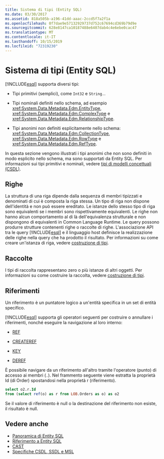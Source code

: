 ```yaml
---
title: Sistema di tipi (Entity SQL)
ms.date: 03/30/2017
ms.assetid: 818a505b-a196-41dd-aaac-2ccd5f7a2f1a
ms.openlocfilehash: 0f7dae9e57132929737d752c67694cd369b79d9e
ms.sourcegitcommit: 628e8147ca10187488e6407dab4c4e6ebe0cac47
ms.translationtype: MT
ms.contentlocale: it-IT
ms.lasthandoff: 10/15/2019
ms.locfileid: "72319230"
---
```

# <a name="type-system-entity-sql"></a>Sistema di tipi (Entity SQL)
[!INCLUDE[esql](../../../../../../includes/esql-md.md)] supporta diversi tipi:  
  
- Tipi primitivi (semplici), come `Int32` e `String.`.  
  
- Tipi nominali definiti nello schema, ad esempio <xref:System.Data.Metadata.Edm.EntityType>, <xref:System.Data.Metadata.Edm.ComplexType> e <xref:System.Data.Metadata.Edm.RelationshipType>.  
  
- Tipi anonimi non definiti esplicitamente nello schema: <xref:System.Data.Metadata.Edm.CollectionType>, <xref:System.Data.Metadata.Edm.RowType> e <xref:System.Data.Metadata.Edm.RefType>.  
  
 In questa sezione vengono illustrati i tipi anonimi che non sono definiti in modo esplicito nello schema, ma sono supportati da Entity SQL. Per informazioni sui tipi primitivi e nominali, vedere [tipi di modelli concettuali (CSDL)](/ef/ef6/modeling/designer/advanced/edmx/csdl-spec#conceptual-model-types-csdl).  
  
## <a name="rows"></a>Righe  
 La struttura di una riga dipende dalla sequenza di membri tipizzati e denominati di cui è composta la riga stessa. Un tipo di riga non dispone dell'identità e non può essere ereditato. Le istanze dello stesso tipo di riga sono equivalenti se i membri sono rispettivamente equivalenti. Le righe non hanno alcun comportamento al di là dell'equivalenza strutturale e non dispongono di equivalenti in Common Language Runtime. Le query possono produrre strutture contenenti righe o raccolte di righe. L'associazione API tra le query [!INCLUDE[esql](../../../../../../includes/esql-md.md)] e il linguaggio host definisce la realizzazione delle righe nella query che ha prodotto il risultato. Per informazioni su come creare un'istanza di riga, vedere [costruzione di tipi](constructing-types-entity-sql.md).  
  
## <a name="collections"></a>Raccolte  
 I tipi di raccolta rappresentano zero o più istanze di altri oggetti. Per informazioni su come costruire la raccolta, vedere [costruzione di tipi](constructing-types-entity-sql.md).  
  
## <a name="references"></a>Riferimenti  
 Un riferimento è un puntatore logico a un'entità specifica in un set di entità specifico.  
  
 [!INCLUDE[esql](../../../../../../includes/esql-md.md)] supporta gli operatori seguenti per costruire o annullare i riferimenti, nonché eseguire la navigazione al loro interno:  
  
- [REF](ref-entity-sql.md)  
  
- [CREATEREF](createref-entity-sql.md)  
  
- [KEY](key-entity-sql.md)  
  
- [DEREF](deref-entity-sql.md)  
  
 È possibile navigare da un riferimento all'altro tramite l'operatore (punto) di accesso ai membri (`.`). Nel frammento seguente viene estratta la proprietà Id (di Order) spostandosi nella proprietà r (riferimento).  
  
```sql  
select o2.r.Id   
from (select ref(o) as r from LOB.Orders as o) as o2   
```  
  
 Se il valore di riferimento è null o la destinazione del riferimento non esiste, il risultato è null.  
  
## <a name="see-also"></a>Vedere anche

- [Panoramica di Entity SQL](entity-sql-overview.md)
- [Riferimento a Entity SQL](entity-sql-reference.md)
- [CAST](cast-entity-sql.md)
- [Specifiche CSDL, SSDL e MSL](csdl-ssdl-and-msl-specifications.md)
